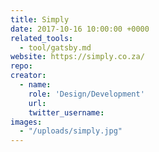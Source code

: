 ```yaml
---
title: Simply
date: 2017-10-16 10:00:00 +0000
related_tools:
  - tool/gatsby.md
website: https://simply.co.za/
repo:
creator:
  - name:
    role: 'Design/Development'
    url:
    twitter_username:
images:
  - "/uploads/simply.jpg"
---
```

